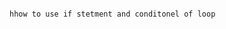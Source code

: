                                                                             hhow to use if stetment and conditonel of loop
